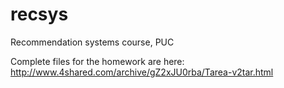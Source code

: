 # recsys
Recommendation systems course, PUC

Complete files for the homework are here:
http://www.4shared.com/archive/gZ2xJU0rba/Tarea-v2tar.html
